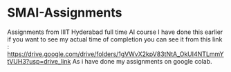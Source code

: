 # SMAI-Assignments
Assignments from IIIT Hyderabad full time AI course
I have done this earlier if you want to see my actual time of completion you can see it from this link :
https://drive.google.com/drive/folders/1gVWvX2kpV83tNtA_OkUI4NTLmmYtVUH3?usp=drive_link 
As i have done my assignments on google colab.
